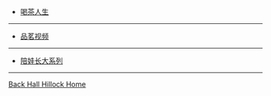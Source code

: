 <!-- docs/Teasidebar.md -->

* [喝茶人生](/docs/TeaNCaffee.md)
***
* [品茗视频](https://TeaVideo.html)
***
+ [陪娃长大系列](https://hallhillock.com/DocsMD/docs/index.html)
***
 <i class="fa fa-home" aria-hidden="true"></i> [Back Hall Hillock Home](https://hallhillock.com)
